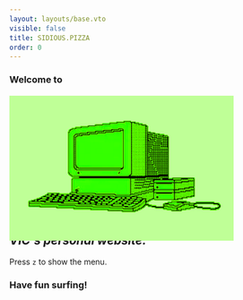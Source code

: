 ```yaml
---
layout: layouts/base.vto
visible: false
title: SIDIOUS.PIZZA
order: 0
---
```


### Welcome to

### _SIDIOUS.PIZZA_

<img
style="filter: sepia(1) hue-rotate(38deg) saturate(9.5); margin: -40px 0 -45px 0;"
width="400"
src="/assets/images/skull.gif"
/>

## <em>VIC's personal website.</em>

<span class="blink slow">Press `z` to show the menu.</span>

### Have fun surfing!
